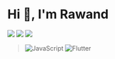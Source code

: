 # Hi 👋, I'm Rawand

![](https://wakatime.com/badge/user/7b1cde25-1c85-4233-ae84-7cfb34197e47.svg)
![](https://komarev.com/ghpvc/?username=itsr4wand&label=Profile%20views&color=0e75b6&style=flat&base=1586)
![](https://img.shields.io/badge/Utime-status.rawandev.top-blue)

> ![JavaScript](https://img.shields.io/badge/-JavaScript-black?style=for-the-badge&logo=javascript)
> ![Flutter](https://img.shields.io/badge/-Flutter-black?style=for-the-badge&logo=Flutter)
